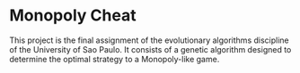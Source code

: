 # Monopoly Cheat

This project is the final assignment of the evolutionary algorithms discipline
of the University of Sao Paulo. It consists of a genetic algorithm designed to
determine the optimal strategy to a Monopoly-like game.
